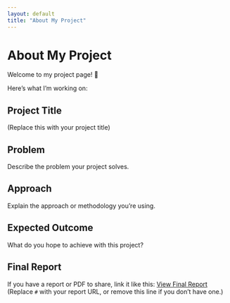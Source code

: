 ```yaml
---
layout: default
title: "About My Project"
---
```


# About My Project

Welcome to my project page! 🎉

Here’s what I’m working on:

## Project Title
(Replace this with your project title)

## Problem
Describe the problem your project solves.

## Approach
Explain the approach or methodology you’re using.

## Expected Outcome
What do you hope to achieve with this project?

## Final Report
If you have a report or PDF to share, link it like this:
[View Final Report](#)  
(Replace `#` with your report URL, or remove this line if you don’t have one.)
